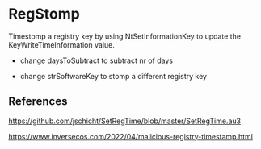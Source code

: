 # RegStomp

Timestomp a registry key by using NtSetInformationKey to update the KeyWriteTimeInformation value. 

- change daysToSubtract to subtract nr of days

- change strSoftwareKey to stomp a different registry key

## References
https://github.com/jschicht/SetRegTime/blob/master/SetRegTime.au3

https://www.inversecos.com/2022/04/malicious-registry-timestamp.html
